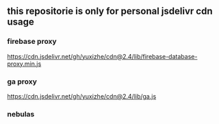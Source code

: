 ## this repositorie is only for personal jsdelivr cdn usage

### firebase proxy

https://cdn.jsdelivr.net/gh/yuxizhe/cdn@2.4/lib/firebase-database-proxy.min.js

### ga proxy

https://cdn.jsdelivr.net/gh/yuxizhe/cdn@2.4/lib/ga.js

### nebulas
